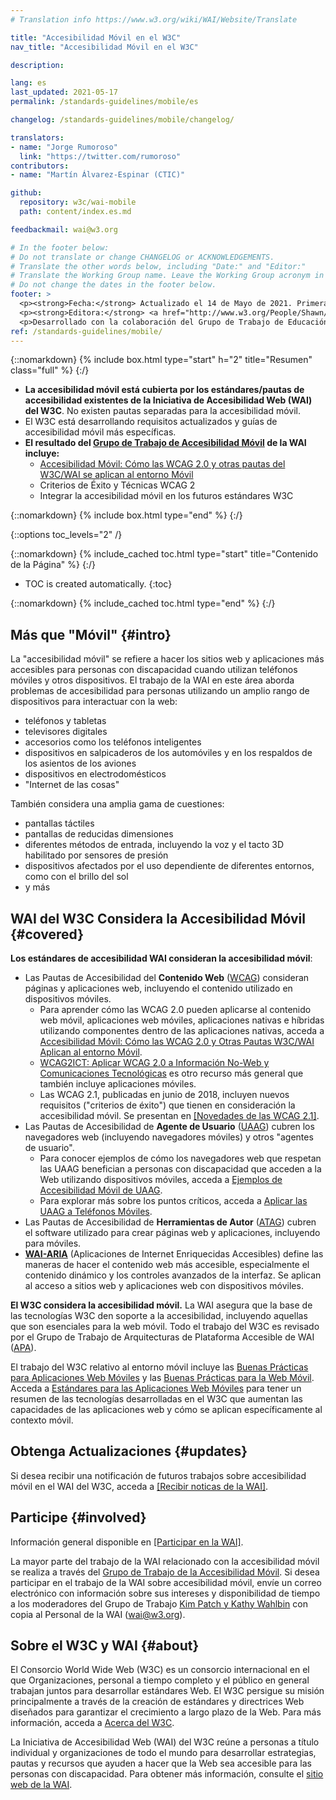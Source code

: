 ```yaml
---
# Translation info https://www.w3.org/wiki/WAI/Website/Translate

title: "Accesibilidad Móvil en el W3C"
nav_title: "Accesibilidad Móvil en el W3C"

description: 

lang: es
last_updated: 2021-05-17
permalink: /standards-guidelines/mobile/es

changelog: /standards-guidelines/mobile/changelog/

translators:
- name: "Jorge Rumoroso"
  link: "https://twitter.com/rumoroso"
contributors:
- name: "Martín Álvarez-Espinar (CTIC)"

github:
  repository: w3c/wai-mobile
  path: content/index.es.md

feedbackmail: wai@w3.org

# In the footer below:
# Do not translate or change CHANGELOG or ACKNOWLEDGEMENTS.
# Translate the other words below, including "Date:" and "Editor:"
# Translate the Working Group name. Leave the Working Group acronym in English.
# Do not change the dates in the footer below.
footer: >
  <p><strong>Fecha:</strong> Actualizado el 14 de Mayo de 2021. Primera publicación en Enero de 2008. CHANGELOG.</p>
  <p><strong>Editora:</strong> <a href="http://www.w3.org/People/Shawn/">Shawn Lawton Henry</a>. Colaboradora: <a href="http://www.w3.org/People/Brewer/">Judy Brewer</a>.</p>
  <p>Desarrollado con la colaboración del Grupo de Trabajo de Educación y Divulgación (<a href="http://www.w3.org/WAI/EO/">EOWG</a>).</p>
ref: /standards-guidelines/mobile/
---
```


{::nomarkdown}
{% include box.html type="start" h="2" title="Resumen" class="full" %}
{:/}

-   **La accesibilidad móvil está cubierta por los estándares/pautas de accesibilidad existentes de la Iniciativa de Accesibilidad Web (WAI) del W3C**. No existen pautas separadas para la accesibilidad móvil.
-   El W3C está desarrollando requisitos actualizados y guías de accesibilidad móvil más específicas.
-   **El resultado del [Grupo de Trabajo de Accesibilidad Móvil](https://www.w3.org/WAI/GL/mobile-a11y-tf/) de la WAI incluye:**
    -   [Accesibilidad Móvil: Cómo las WCAG 2.0 y otras pautas del W3C/WAI se aplican al entorno Móvil](http://www.w3.org/TR/mobile-accessibility-mapping/)
    -   Criterios de Éxito y Técnicas WCAG 2
    -   Integrar la accesibilidad móvil en los futuros estándares W3C

{::nomarkdown}
{% include box.html type="end" %}
{:/}


{::options toc_levels="2" /}

{::nomarkdown}
{% include_cached toc.html type="start" title="Contenido de la Página" %}
{:/}

-   TOC is created automatically.
{:toc}

{::nomarkdown}
{% include_cached toc.html type="end" %}
{:/}

## Más que "Móvil" {#intro}

La "accesibilidad móvil" se refiere a hacer los sitios web y aplicaciones más accesibles para personas con discapacidad cuando utilizan teléfonos móviles y otros dispositivos. El trabajo de la WAI en este área aborda problemas de accesibilidad para personas utilizando un amplio rango de dispositivos para interactuar con la web:

-   teléfonos y tabletas
-   televisores digitales
-   accesorios como los teléfonos inteligentes
-   dispositivos en salpicaderos de los automóviles y en los respaldos de los asientos de los aviones
-   dispositivos en electrodomésticos
-   "Internet de las cosas"

También considera una amplia gama de cuestiones:

-   pantallas táctiles
-   pantallas de reducidas dimensiones
-   diferentes métodos de entrada, incluyendo la voz y el tacto 3D habilitado por sensores de presión
-   dispositivos afectados por el uso dependiente de diferentes entornos, como con el brillo del sol
-   y más

## WAI del W3C Considera la Accesibilidad Móvil {#covered}

**Los estándares de accesibilidad WAI consideran la accesibilidad móvil**:

-   Las Pautas de Accesibilidad del **Contenido Web** ([WCAG](/standards-guidelines/wcag/)) consideran páginas y aplicaciones web, incluyendo el contenido utilizado en dispositivos móviles.
    -   Para aprender cómo las WCAG 2.0 pueden aplicarse al contenido web móvil, aplicaciones web móviles, aplicaciones nativas e híbridas utilizando componentes dentro de las aplicaciones nativas, acceda a [Accesibilidad Móvil: Cómo las WCAG 2.0 y Otras Pautas W3C/WAI Aplican al entorno Móvil](http://www.w3.org/TR/mobile-accessibility-mapping/).
    -   [WCAG2ICT: Aplicar WCAG 2.0 a Información No-Web y Comunicaciones Tecnológicas](/standards-guidelines/wcag/non-web-ict/) es otro recurso más general que también incluye aplicaciones móviles.
    -   Las WCAG 2.1, publicadas en junio de 2018, incluyen nuevos requisitos ("criterios de éxito") que tienen en consideración la accesibilidad móvil. Se presentan en [[Novedades de las WCAG 2.1]](/standards-guidelines/wcag/new-in-21/).
-   Las Pautas de Accesibilidad de **Agente de Usuario**  ([UAAG](/standards-guidelines/uaag/)) cubren los navegadores web (incluyendo navegadores móviles) y otros "agentes de usuario".
    -   Para conocer ejemplos de cómo los navegadores web que respetan las UAAG benefician a personas con discapacidad que acceden a la Web utilizando dispositivos móviles, acceda a [Ejemplos de Accesibilidad Móvil de UAAG](http://www.w3.org/TR/IMPLEMENTING-UAAG20/mobile).
    -   Para explorar más sobre los puntos críticos, acceda a [Aplicar las UAAG a Teléfonos Móviles](http://www.w3.org/WAI/UA/work/wiki/Applying_UAAG_to_Mobile_Phones).
-   Las Pautas de Accesibilidad de **Herramientas de Autor** ([ATAG](/standards-guidelines/atag/)) cubren el software utilizado para crear páginas web y aplicaciones, incluyendo para móviles.
-   **[WAI-ARIA](/standards-guidelines/aria/)** (Aplicaciones de Internet Enriquecidas Accesibles) define las maneras de hacer el contenido web más accesible, especialmente el contenido dinámico y los controles avanzados de la interfaz. Se aplican al acceso a sitios web y aplicaciones web con dispositivos móviles.

**El W3C considera la accesibilidad móvil.** La WAI asegura que la base de las tecnologías W3C den soporte a la accesibilidad, incluyendo aquellas que son esenciales para la web móvil. Todo el trabajo del W3C es revisado por el Grupo de Trabajo de Arquitecturas de Plataforma Accesible de WAI ([APA](https://www.w3.org/WAI/APA/)).

El trabajo del W3C relativo al entorno móvil incluye las [Buenas Prácticas para Aplicaciones Web Móviles](http://www.w3.org/TR/mwabp/) y las [Buenas Prácticas para la Web Móvil](http://www.w3.org/TR/mobile-bp/). Acceda a [Estándares para las Aplicaciones Web Móviles](http://www.w3.org/Mobile/mobile-web-app-state/) para tener un resumen de las tecnologías desarrolladas en el W3C que aumentan las capacidades de las aplicaciones web y cómo se aplican específicamente al contexto móvil.

## Obtenga Actualizaciones {#updates}

Si desea recibir una notificación de futuros trabajos sobre accesibilidad móvil en el WAI del W3C, acceda a [[Recibir noticas de la WAI]](/news/subscribe/).

## Participe {#involved}

Información general disponible en [[Participar en la WAI]](/about/participating/).

La mayor parte del trabajo de la WAI relacionado con la accesibilidad móvil se realiza a través del [Grupo de Trabajo de la Accesibilidad Móvil](https://www.w3.org/WAI/GL/mobile-a11y-tf/). Si desea participar en el trabajo de la WAI sobre accesibilidad móvil, envíe un correo electrónico con información sobre sus intereses y disponibilidad de tiempo a los moderadores del Grupo de Trabajo [Kim Patch y Kathy Wahlbin](mailto:kathy@interactiveaccessibility.com,Kim@redstartsystems.com?cc=wai@w3.org,shadi@w3.org&subject=Mobile%20Accessibility%20Task%20Force%20Enquiry) con copia al Personal de la WAI (wai@w3.org).

## Sobre el W3C y WAI {#about}

El Consorcio World Wide Web (W3C) es un consorcio internacional en el que Organizaciones, personal a tiempo completo y el público en general trabajan juntos para desarrollar estándares Web. El W3C persigue su misión principalmente a través de la creación de estándares y directrices Web diseñados para garantizar el crecimiento a largo plazo de la Web. Para más información, acceda a [Acerca del W3C](http://www.w3.org/Consortium/).

La Iniciativa de Accesibilidad Web (WAI) del W3C reúne a personas a título individual y organizaciones de todo el mundo para desarrollar estrategias, pautas y recursos que ayuden a hacer que la Web sea accesible para las personas con discapacidad. Para obtener más información, consulte el [sitio web de la WAI](http://www.w3.org/WAI/).
